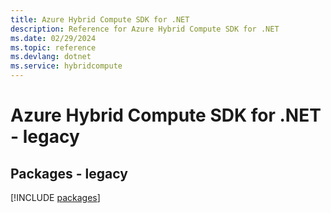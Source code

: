 ```yaml
---
title: Azure Hybrid Compute SDK for .NET
description: Reference for Azure Hybrid Compute SDK for .NET
ms.date: 02/29/2024
ms.topic: reference
ms.devlang: dotnet
ms.service: hybridcompute
---
```

# Azure Hybrid Compute SDK for .NET - legacy
## Packages - legacy
[!INCLUDE [packages](hybrid-compute-index.md)]